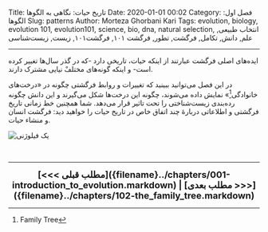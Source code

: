 Title: تاریخ حیات: نگاهی به الگوها
Date: 2020-01-01 00:02
Category: فصل اول: الگوها
Slug: patterns 
Author: Morteza Ghorbani Kari
Tags: evolution, biology, evolution 101, evolution101, science, bio, dna, natural selection, انتخاب طبیعی, علم, دانش, تکامل, فرگشت, تطور, فرگشت ۱۰۱, فرگشت۱۰۱, زیست, زیست‌شناسی

------
ایده‌های اصلی فرگشت عبارتند از اینکه حیات، تاریخی دارد -که در گذر سال‌ها تغییر کرده است- و اینکه گونه‌های مختلف‌ْ نیایی مشترک دارند.

در این فصل می‌توانید ببینید که تغییرات و روابط فرگشتی چگونه در «درخت‌های خانوادگی[^۱]» نمایش داده می‌شوند، چگونه این درخت‌ها شکل می‌گیرند و این دانش چگونه رده‌بندی زیست‌شناختی را تحت تاثیر قرار می‌دهد. شما همچنین خط زمانی تاریخ فرگشتی و اطلاعاتی دربارهٔ چند اتفاق خاص در تاریخ حیات را خواهید دید: فرگشت انسان و منشاء حیات.

![یک فیلوژنی]({static}/images/3-1.gif)

<br>

[^۱]: Family Tree

------
<center>
    <font size="4">
        <b>
            [<<< مطلب قبلی]({filename}../chapters/001-introduction_to_evolution.markdown) | [مطلب بعدی >>>]({filename}../chapters/102-the_family_tree.markdown) 
        </b>
    </font>
</center>